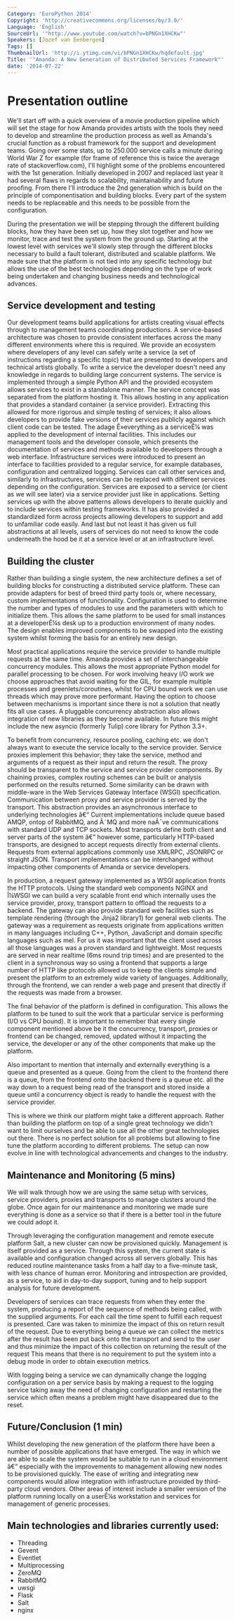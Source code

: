```yaml
---
Category: 'EuroPython 2014'
Copyright: 'http://creativecommons.org/licenses/by/3.0/'
Language: 'English'
SourceUrl: '"http://www.youtube.com/watch?v=bPNGn1XHCKw"'
Speakers: [Jozef van Eenbergen]
Tags: []
ThumbnailUrl: 'http://i.ytimg.com/vi/bPNGn1XHCKw/hqdefault.jpg'
Title: '"Amanda: A New Generation of Distributed Services Framework"'
date: '2014-07-22'
---
```

Presentation outline
====================

We'll start off with a quick overview of a movie production pipeline which will set the stage
for how Amanda provides artists with the tools they need to develop and streamline the production process
as well as Amanda's crucial function as a robust framework for the support and development teams.
Going over some stats, up to 250.000 service calls a minute during World War Z for example (for frame of reference this is
twice the average rate of stackoverflow.com), I'll highlight some of the problems encountered with the 1st generation.
Initially developed in 2007 and replaced last year it had several flaws in regards to scalability, maintainability and future proofing.
From there I'll introduce the 2nd generation which is build on the principle of componentisation and building blocks. Every part of the system
needs to be replaceable and this needs to be possible from the configuration.

During the presentation we will be stepping through the different building blocks, how they have been set up, how they slot together
and how we monitor, trace and test the system from the ground up. Starting at the lowest level with services we'll slowly
step through the different blocks necessary to build a fault tolerant, distributed and scalable platform.
We made sure that the platform is not tied into any specific technology but allows the use of the best technologies
depending on the type of work being undertaken and changing business needs and technological advances.

Service development and testing
-------------------------------

Our development teams build applications for artists creating visual effects through to management teams coordinating productions.
A service-based architecture was chosen to provide consistent interfaces across the many different environments where this is required.
We provide an ecosystem where developers of any level can safely write a service (a set of instructions regarding a
specific topic) that are presented to developers and technical artists globally.
To write a service the developer doesn't need any knowledge in regards to building large concurrent systems.
The service is implemented through a simple Python API and the provided ecosystem allows services to exist in a standalone manner.
The service concept was separated from the platform hosting it. This allows hosting in any application that provides a
standard container (a service provider). Extracting this allowed for more rigorous and simple testing of services;
it also allows developers to provide fake versions of their services publicly against which client code can be tested.
The adage Ê»everything as a serviceÊ¼ was applied to the development of internal facilities.
This includes our management tools and the developer console, which presents the documentation of services and methods
available to developers through a web interface.
Infrastructure services were introduced to present an interface to facilities provided to a regular service, for example
databases, configuration and centralized logging.
Services can call other services and, similarly to infrastructures, services can be replaced with different services depending on the configuration.
Services are exposed to a service (or client as we will see later) via a service provider just like in applications.
Setting services up with the above patterns allows developers to iterate quickly and to include services within testing frameworks.
It has also provided a standardized form across projects allowing developers to support and add to unfamiliar code easily.
And last but not least it has given us full abstractions at all levels, users of services do not need to know the code underneath the hood
be it at a service level or at an infrastructure level.


Building the cluster
--------------------

Rather than building a single system, the new architecture defines a set of building blocks for constructing a
distributed service platform. These can provide adapters for best of breed third party tools or, where necessary,
custom implementations of functionality. Configuration is used to determine the number and types of modules to use
and the parameters with which to initialize them. This allows the same platform to be used for small instances at
a developerÊ¼s desk up to a production environment of many nodes. The design enables improved components to be
swapped into the existing system whilst forming the basis for an entirely new design.

Most practical applications require the service provider to handle multiple requests at the same time.
Amanda provides a set of interchangeable concurrency modules. This allows the most appropriate Python model
for parallel processing to be chosen. For work involving heavy I/O work we choose approaches that avoid waiting
for the GIL, for example multiple processes and greenlets/coroutines, whilst for CPU bound work we can use threads
which may prove more performant.  Having the option to choose between mechanisms is important since there is not a
solution that neatly fits all use cases. A pluggable concurrency abstraction also allows integration of new libraries
as they become available. In future this might include the new asyncio (formerly Tulip) core library for Python 3.3+.

To benefit from concurrency, resource pooling, caching etc. we don't always want to execute the service locally to the service provider.
Service proxies implement this behavior; they take the service, method and arguments of a request as their input
and return the result. The proxy should be transparent to the service and service provider components. By chaining
proxies, complex routing schemes can be built or analysis performed on the results returned. Some similarity can be
drawn with middle-ware in the Web Services Gateway Interface (WSGI) specification.
Communication between proxy and service provider is served by the transport. This abstraction provides an
asynchronous interface to underlying technologies â€“ Current implementations include queue based AMQP, ontop of
RabbitMQ, and Ã˜MQ and more naÃ¯ve communications with standard UDP and TCP sockets. Most transports define both client
and server parts of the system â€“ however some, particularly HTTP-based transports, are designed to accept requests directly from external clients.
Requests from external applications commonly use XMLRPC, JSONRPC or straight JSON. Transport implementations can be
interchanged without impacting other components of Amanda or service developers.

In production, a request gateway implemented as a WSGI application fronts the HTTP protocols. Using the standard
web components NGINX and Î¼WSGI we can build a very scalable front end which internally uses the service provider, proxy, transport
pattern to offload the requests to a backend. The gateway can also provide standard web facilities such as template rendering
(through the Jinja2 library1) for general web clients. The gateway was a requirement as requests originate from applications
written in many languages including C++, Python, JavaScript and domain specific languages such as mel. For us it was
important that the client used across all those languages was a proven standard and lightweight. Most requests are served
in near realtime (6ms round trip times) and are presented to the client in a synchronous way so using a frontend that supports a large number
of HTTP like protocols allowed us to keep the clients simple and present the platform to an extremely wide variety of
languages. Additionally, through the frontend, we can render a web page and present that directly if the requests was made
from a browser.

The final behavior of the platform is defined in configuration. This allows the platform to be tuned to suit
the work that a particular service is performing (I/O vs CPU bound). It is important to remember that every single
component mentioned above be it the concurrency, transport, proxies or frontend can be changed, removed, updated without
it impacting the service, the developer or any of the other components that make up the platform.

Also important to mention that internally and externally everything is a queue and presented as a queue. Going from the client
to the frontend there is a queue, from the frontend onto the backend there is a queue etc. all the way down to a request
being read of the transport and stored inside a queue until a concurrency object is ready to handle the request with the
service provider.

This is where we think our platform might take a different approach. Rather than building the platform on top of a single
great technology we didn't want to limit ourselves and be able to use all the other great technologies out there.
There is no perfect solution for all problems but allowing to fine tune the platform according to different problems.
The setup can now evolve in line with technological advancements and changes to the industry.


Maintenance and Monitoring (5 mins)
-----------------------------------

We will walk through how we are using the same setup with services, service providers, proxies and transports to manage
clusters around the globe. Once again for our maintenance and monitoring we made sure everything is done as a service so
that if there is a better tool in the future we could adopt it.

Through leveraging the configuration management and remote execute platform Salt, a new cluster can now be provisioned quickly.
Management is itself provided as a service. Through this system, the current state is available and configuration changed across
all servers globally. This has reduced routine maintenance tasks from a half day to a five-minute task, with less
chance of human error. Monitoring and introspection are provided, as a service, to aid in day-to-day support, tuning and to help
support analysis for future development.

Developers of services can trace requests from when they enter the system, producing a report of the sequence of
methods being called, with the supplied arguments. For each call the time spent to fulfill each request is presented.
Care was taken to minimize the impact of this on return result of the request. Due to everything being a queue we
can collect the metrics after the result has been put back onto the transport and send to the user and thus minimize the impact
of this collection on returning the result of the request
This means that there is no requirement to put the system into a debug mode in order to obtain execution metrics.

With logging being a service we can dynamically change the logging configuration on a per service basis by making a
request to the logging service taking away the need of changing configuration and restarting the service which
often means a problem might have disappeared due to the reset.

Future/Conclusion (1 min)
-------------------------

Whilst developing the new generation of the platform there have been a number of possible applications that have
emerged. The way in which we are able to scale the system would be suitable to run in a cloud environment â€“
 especially with the improvements to management allowing new nodes to be provisioned quickly. The ease of writing
and integrating new components would allow integration with infrastructure provided by third-party cloud vendors.
Other areas of interest include a smaller version of the platform running locally on a userÊ¼s workstation and
services for management of generic processes.

Main technologies and libraries currently used:
------------------------------------------

* Threading
* Gevent
* Eventlet
* Multiprocessing
* ZeroMQ
* RabbitMQ
* uwsgi
* Flask
* Salt
* nginx
